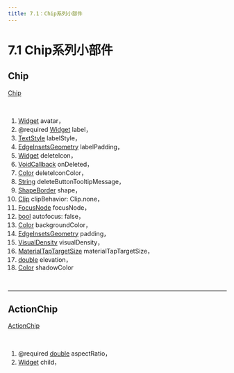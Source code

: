 ```yaml
---
title: 7.1：Chip系列小部件
---
```


# 7.1 Chip系列小部件



## Chip

[Chip](https://api.flutter.dev/flutter/material/Chip-class.html) 

<br>

1.  [Widget](https://api.flutter.dev/flutter/widgets/Widget-class.html) avatar，
2.  @required [Widget](https://api.flutter.dev/flutter/widgets/Widget-class.html) label，
3.  [TextStyle](https://api.flutter.dev/flutter/painting/TextStyle-class.html) labelStyle，
4.  [EdgeInsetsGeometry](https://api.flutter.dev/flutter/painting/EdgeInsetsGeometry-class.html) labelPadding，
5.  [Widget](https://api.flutter.dev/flutter/widgets/Widget-class.html) deleteIcon，
6.  [VoidCallback](https://api.flutter.dev/flutter/dart-ui/VoidCallback.html) onDeleted，
7.  [Color](https://api.flutter.dev/flutter/dart-ui/Color-class.html) deleteIconColor，
8.  [String](https://api.flutter.dev/flutter/dart-core/String-class.html) deleteButtonTooltipMessage，
9.  [ShapeBorder](https://api.flutter.dev/flutter/painting/ShapeBorder-class.html) shape，
10.  [Clip](https://api.flutter.dev/flutter/dart-ui/Clip-class.html) clipBehavior: Clip.none，
11.  [FocusNode](https://api.flutter.dev/flutter/widgets/FocusNode-class.html) focusNode，
12.  [bool](https://api.flutter.dev/flutter/dart-core/bool-class.html) autofocus: false，
13.  [Color](https://api.flutter.dev/flutter/dart-ui/Color-class.html) backgroundColor，
14.  [EdgeInsetsGeometry](https://api.flutter.dev/flutter/painting/EdgeInsetsGeometry-class.html) padding，
15.  [VisualDensity](https://api.flutter.dev/flutter/material/VisualDensity-class.html) visualDensity，
16.  [MaterialTapTargetSize](https://api.flutter.dev/flutter/material/MaterialTapTargetSize-class.html) materialTapTargetSize，
17.  [double](https://api.flutter.dev/flutter/dart-core/double-class.html) elevation，
18.  [Color](https://api.flutter.dev/flutter/dart-ui/Color-class.html) shadowColor

<br>

---

## ActionChip

[ActionChip]()

<br>

1.  @required [double](https://api.flutter.dev/flutter/dart-core/double-class.html) aspectRatio，
2.  [Widget](https://api.flutter.dev/flutter/widgets/Widget-class.html) child，

<br>

